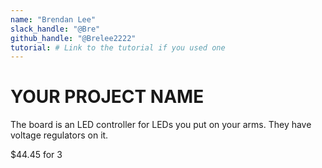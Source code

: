 ```yaml
---
name: "Brendan Lee"
slack_handle: "@Bre"
github_handle: "@Brelee2222"
tutorial: # Link to the tutorial if you used one
---
```


# YOUR PROJECT NAME

<!-- Describe your board in 2-3 sentences. What are you making? What will it do? -->
The board is an LED controller for LEDs you put on your arms. They have voltage regulators on it. 

<!-- How much is it going to cost? -->
$44.45 for 3

<!-- Tell us a little bit about your design process. What were some challenges? What helped? ***Totally optional*** -->
